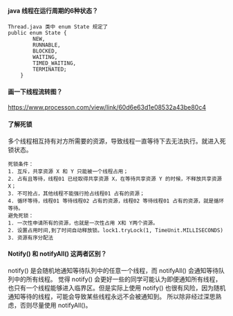 #### java 线程在运行周期的6种状态？
````
Thread.java 类中 enum State 规定了
public enum State {
        NEW,
        RUNNABLE,
        BLOCKED,
        WAITING,
        TIMED_WAITING,
        TERMINATED;
    }

````
#### 画一下线程流转图？

https://www.processon.com/view/link/60d6e63d1e08532a43be80c4

#### 了解死锁
多个线程相互持有对方所需要的资源，导致线程一直等待下去无法执行。就进入死锁状态。
````
死锁条件：
1. 互斥，共享资源 X 和 Y 只能被一个线程占用；
2. 占有且等待，线程01 已经取得共享资源 X，在等待共享资源 Y 的时候，不释放共享资源 X；
3. 不可抢占，其他线程不能强行抢占线程01 占有的资源；
4. 循环等待，线程01 等待线程02 占有的资源，线程02 等待线程01 占有的资源，就是循环等待。
避免死锁：
1. 一次性申请所有的资源，也就是一次性占用 X和 Y两个资源。
2. 设置占用时间,到了时间自动释放锁。lock1.tryLock(1, TimeUnit.MILLISECONDS)
3. 资源有序分配法
````

#### Notify() 和 notifyAll() 这两者区别？
notify() 是会随机地通知等待队列中的任意一个线程，而 notifyAll() 会通知等待队列中的所有线程。
觉得 notify() 会更好一些的同学可能认为即便通知所有线程，也只有一个线程能够进入临界区。但是实际上使用 notify() 也很有风险，因为随机通知等待的线程，可能会导致某些线程永远不会被通知到。
所以除非经过深思熟虑，否则尽量使用 notifyAll()。











